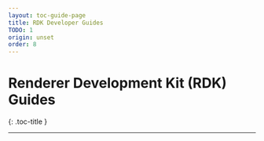 ```yaml
---
layout: toc-guide-page
title: RDK Developer Guides
TODO: 1
origin: unset
order: 8
---
```


# Renderer Development Kit (RDK) Guides
{: .toc-title }

---
